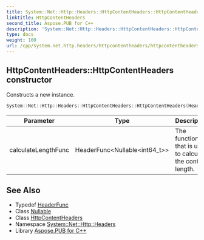 ```yaml
---
title: System::Net::Http::Headers::HttpContentHeaders::HttpContentHeaders constructor
linktitle: HttpContentHeaders
second_title: Aspose.PUB for C++
description: 'System::Net::Http::Headers::HttpContentHeaders::HttpContentHeaders constructor. Constructs a new instance in C++.'
type: docs
weight: 100
url: /cpp/system.net.http.headers/httpcontentheaders/httpcontentheaders/
---
```

## HttpContentHeaders::HttpContentHeaders constructor


Constructs a new instance.

```cpp
System::Net::Http::Headers::HttpContentHeaders::HttpContentHeaders(HeaderFunc<Nullable<int64_t>> calculateLengthFunc)
```


| Parameter | Type | Description |
| --- | --- | --- |
| calculateLengthFunc | HeaderFunc\<Nullable\<int64_t\>\> | The function that is used to calculate the content length. |

## See Also

* Typedef [HeaderFunc](../../headerfunc/)
* Class [Nullable](../../../system/nullable/)
* Class [HttpContentHeaders](../)
* Namespace [System::Net::Http::Headers](../../)
* Library [Aspose.PUB for C++](../../../)
